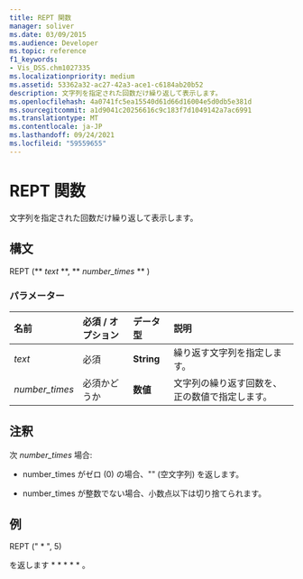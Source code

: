 ```yaml
---
title: REPT 関数
manager: soliver
ms.date: 03/09/2015
ms.audience: Developer
ms.topic: reference
f1_keywords:
- Vis_DSS.chm1027335
ms.localizationpriority: medium
ms.assetid: 53362a32-ac27-42a3-ace1-c6184ab20b52
description: 文字列を指定された回数だけ繰り返して表示します。
ms.openlocfilehash: 4a0741fc5ea15540d61d66d16004e5d0db5e381d
ms.sourcegitcommit: a1d9041c20256616c9c183f7d1049142a7ac6991
ms.translationtype: MT
ms.contentlocale: ja-JP
ms.lasthandoff: 09/24/2021
ms.locfileid: "59559655"
---
```

# <a name="rept-function"></a>REPT 関数

文字列を指定された回数だけ繰り返して表示します。 
  
## <a name="syntax"></a>構文

REPT (** *text* **, ** *number_times* ** ) 
  
### <a name="parameters"></a>パラメーター

|**名前**|**必須 / オプション**|**データ型**|**説明**|
|:-----|:-----|:-----|:-----|
| _text_ <br/> |必須  <br/> |**String** <br/> | 繰り返す文字列を指定します。  <br/> |
| _number_times_ <br/> |必須かどうか  <br/> |**数値** <br/> |文字列の繰り返す回数を、正の数値で指定します。  <br/> |
   
## <a name="remarks"></a>注釈

次  *number_times*  場合: 
  
- number_times がゼロ (0) の場合、"" (空文字列) を返します。
    
- number_times が整数でない場合、小数点以下は切り捨てられます。
    
## <a name="example"></a>例

REPT (" \* ", 5) 
  
を返します \* \* \* \* \* 。 
  

